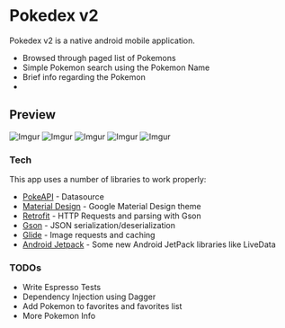 # Pokedex v2

Pokedex v2 is a native android mobile application.

  - Browsed through paged list of Pokemons
  - Simple Pokemon search using the Pokemon Name
  - Brief info regarding the Pokemon
  - 
## Preview
![Imgur](https://i.imgur.com/9TQmeJf.jpg?2) ![Imgur](https://i.imgur.com/uV05Pbe.jpg?3)
![Imgur](https://i.imgur.com/djcvMn4.jpg?2) ![Imgur](https://i.imgur.com/pSMJvqL.jpg?2)
![Imgur](https://i.imgur.com/Uq7USOV.jpg?2)
### Tech

This app uses a number of libraries to work properly:
* [PokeAPI](https://pokeapi.co/) - Datasource
* [Material Design](https://material.io/) - Google Material Design theme
* [Retrofit](https://square.github.io/retrofit/) - HTTP Requests and parsing with Gson
* [Gson](https://github.com/google/gson) - JSON serialization/deserialization
* [Glide](https://github.com/bumptech/glide) - Image requests and caching
* [Android Jetpack](https://developer.android.com/jetpack/?gclid=CjwKCAjw95D0BRBFEiwAcO1KDFdDsw0Jlj2tI8sIsUBErJXEB7jYvWcm-kBiE_lSNO9VleA1QHQ35hoCtwAQAvD_BwE&gclsrc=aw.ds) - Some new Android JetPack libraries like LiveData



### TODOs

 - Write Espresso Tests
 - Dependency Injection using Dagger
 - Add Pokemon to favorites and favorites list
 - More Pokemon Info
